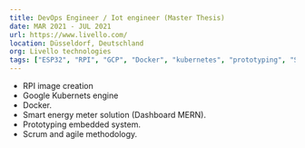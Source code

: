 ```yaml
---
title: DevOps Engineer / Iot engineer (Master Thesis)
date: MAR 2021 - JUL 2021
url: https://www.livello.com/
location: Düsseldorf, Deutschland
org: Livello technologies
tags: ["ESP32", "RPI", "GCP", "Docker", "kubernetes", "prototyping", "Scrum/Agile"]
---
```


- RPI image creation
- Google Kubernets engine
- Docker.
- Smart energy meter solution (Dashboard MERN).
- Prototyping embedded system.
- Scrum and agile methodology.
